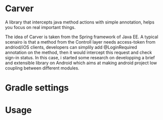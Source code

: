 # Carver
A library that intercepts java method actions with simple annotation, helps you focus on real important things.

The idea of Carver is taken from the Spring framework of Java EE. A typical scenairo is that a method from the Controll layer needs access-token from andriod/iOS clients, developers can simplily add @LoginRequired annotation on the method, then it would intercept this request and check sign-in status. In this case, i started some research on developping a brief and extensible library on Android which aims at making android project low coupling between different modules.

# Gradle settings

# Usage
